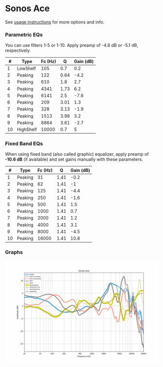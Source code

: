 # Sonos Ace
See [usage instructions](https://github.com/jaakkopasanen/AutoEq#usage) for more options and info.

### Parametric EQs
You can use filters 1-5 or 1-10. Apply preamp of -4.8 dB or -5.1 dB, respectively.

|   # | Type      |   Fc (Hz) |    Q |   Gain (dB) |
|-----|-----------|-----------|------|-------------|
|   1 | LowShelf  |       105 | 0.7  |         0.2 |
|   2 | Peaking   |       122 | 0.64 |        -4.2 |
|   3 | Peaking   |       610 | 1.8  |         2.7 |
|   4 | Peaking   |      4341 | 1.73 |         6.2 |
|   5 | Peaking   |      6141 | 2.5  |        -7.6 |
|   6 | Peaking   |       209 | 3.01 |         1.3 |
|   7 | Peaking   |       328 | 3.13 |        -1.9 |
|   8 | Peaking   |      1513 | 3.98 |         3.2 |
|   9 | Peaking   |      8864 | 3.61 |        -2.7 |
|  10 | HighShelf |     10000 | 0.7  |         5   |

### Fixed Band EQs
When using fixed band (also called graphic) equalizer, apply preamp of **-10.6 dB** (if available) and set gains manually with these parameters.

|   # | Type    |   Fc (Hz) |    Q |   Gain (dB) |
|-----|---------|-----------|------|-------------|
|   1 | Peaking |        31 | 1.41 |        -0.2 |
|   2 | Peaking |        62 | 1.41 |        -1   |
|   3 | Peaking |       125 | 1.41 |        -4.4 |
|   4 | Peaking |       250 | 1.41 |        -1.6 |
|   5 | Peaking |       500 | 1.41 |         1.5 |
|   6 | Peaking |      1000 | 1.41 |         0.7 |
|   7 | Peaking |      2000 | 1.41 |         1.2 |
|   8 | Peaking |      4000 | 1.41 |         3.1 |
|   9 | Peaking |      8000 | 1.41 |        -4.5 |
|  10 | Peaking |     16000 | 1.41 |        10.8 |

### Graphs
![](./Sonos%20Ace.png)
